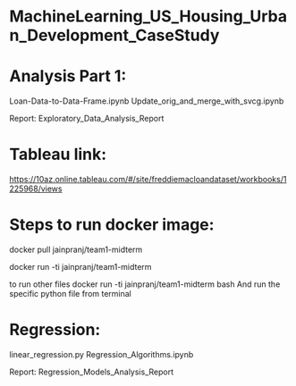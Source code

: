 # MachineLearning_US_Housing_Urban_Development_CaseStudy


# Analysis Part 1:
Loan-Data-to-Data-Frame.ipynb
Update_orig_and_merge_with_svcg.ipynb

Report:
Exploratory_Data_Analysis_Report

# Tableau link:
https://10az.online.tableau.com/#/site/freddiemacloandataset/workbooks/1225968/views


# Steps to run docker image:
docker pull jainpranj/team1-midterm

docker run -ti jainpranj/team1-midterm 

to run other files
docker run -ti jainpranj/team1-midterm bash
And run the specific python file from terminal

# Regression:
linear_regression.py
Regression_Algorithms.ipynb

Report:
Regression_Models_Analysis_Report

